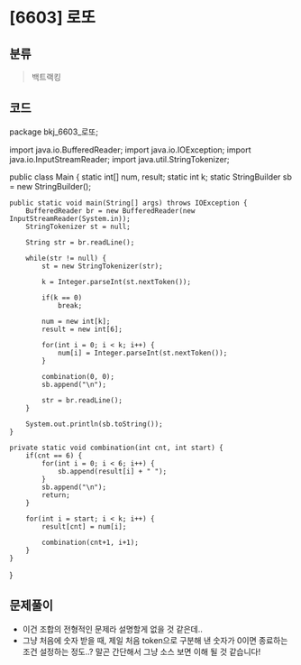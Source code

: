 # [6603] 로또

## 분류
> 백트랙킹

## 코드
package bkj_6603_로또;

import java.io.BufferedReader;
import java.io.IOException;
import java.io.InputStreamReader;
import java.util.StringTokenizer;

public class Main {
	static int[] num, result;
	static int k;
	static StringBuilder sb = new StringBuilder();
	
	public static void main(String[] args) throws IOException {
		BufferedReader br = new BufferedReader(new InputStreamReader(System.in));
		StringTokenizer st = null;
		
		String str = br.readLine();
		
		while(str != null) {
			st = new StringTokenizer(str);
			
			k = Integer.parseInt(st.nextToken());
			
			if(k == 0)
				break;
			
			num = new int[k];
			result = new int[6];
			
			for(int i = 0; i < k; i++) {
				num[i] = Integer.parseInt(st.nextToken());
			}
			
			combination(0, 0);
			sb.append("\n");
			
			str = br.readLine();
		}
		
		System.out.println(sb.toString());
	}

	private static void combination(int cnt, int start) {
		if(cnt == 6) {
			for(int i = 0; i < 6; i++) {
				sb.append(result[i] + " ");
			}
			sb.append("\n");
			return;
		}
		
		for(int i = start; i < k; i++) {
			result[cnt] = num[i];
			
			combination(cnt+1, i+1);
		}
	}

}


## 문제풀이
- 이건 조합의 전형적인 문제라 설명할게 없을 것 같은데..
- 그냥 처음에 숫자 받을 때, 제일 처음 token으로 구분해 낸 숫자가 0이면 종료하는 조건 설정하는 정도..? 말곤 간단해서 그냥 소스 보면 이해 될 것 같습니다!